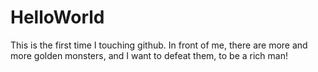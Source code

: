 # HelloWorld

This is the first time I touching github. In front of me, there are more and more golden monsters, and I want to defeat them, to be a rich man!

